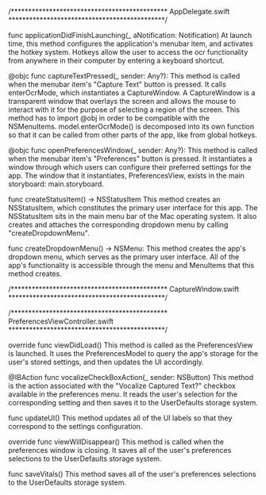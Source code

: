 


/*********************************************  AppDelegate.swift *********************************************/



func applicationDidFinishLaunching(_ aNotification: Notification) 
At launch time, this method configures the application's menubar item, and activates the hotkey system. Hotkeys allow the user to access the ocr functionality from anywhere in their computer by entering a keyboard shortcut. 




@objc func captureTextPressed(_ sender: Any?):
This method is called when the menubar item's "Capture Text" button is pressed. It calls enterOcrMode, which instantiates a CaptureWindow. A CaptureWindow is a transparent window that overlays the screen and allows the mouse to interact with it for the purpose of selecting a region of the screen. This method has to import @obj in order to be compatible with the NSMenuItems. model.enterOcrMode() is decomposed into its own function so that it can be called from other parts of the app, like from global hotkeys. 




@objc func openPreferencesWindow(_ sender: Any?):
This method is called when the menubar item's "Preferences" button is pressed. It instantiates a window through which users can configure their preferred settings for the app. The window that it instantiates, PreferencesView, exists in the main storyboard: main.storyboard.

func createStatusItem() -> NSStatusItem 
This method creates an NSStatusItem, which constitutes the primary user interface for this app. The NSStatusItem sits in the main menu bar of the Mac operating system. It also creates and attaches the corresponding dropdown menu by calling "createDropdownMenu".


func createDropdownMenu() -> NSMenu:
This method creates the app's dropdown menu, which serves as the primary user interface. All of the app's functionality is accessible through the menu and MenuItems that this method creates.








 /*********************************************  CaptureWindow.swift *********************************************/






 /*********************************************  PreferencesViewController.swift *********************************************/
 
 
  override func viewDidLoad() 
 This method is called as the PreferencesView is launched. It uses the PreferencesModel to query the app's storage for the user's stored settings, and then updates the UI accordingly.


  @IBAction func vocalizeCheckBoxAction(_ sender: NSButton) 
 This method is the action associated with the "Vocalize Captured Text?" checkbox available in the preferences menu. It reads the user's selection for the corresponding setting and then saves it to the UserDefaults storage system. 


  func updateUI()
 This method updates all of the UI labels so that they correspond to the settings configuration.

 
override func viewWillDisappear() 
This method is called when the preferences window is closing. It saves all of the user's preferences selections to the UserDefaults storage system. 

func saveVitals() 
 This method saves all of the user's preferences selections to the UserDefaults storage system. 

